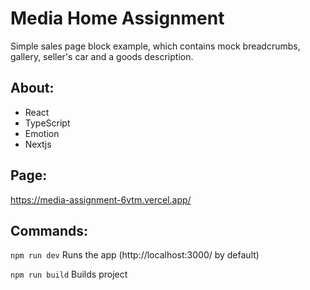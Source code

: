 # Media Home Assignment

Simple sales page block example, which contains mock breadcrumbs, gallery, seller's car and a goods description.

## About:

* React
* TypeScript
* Emotion
* Nextjs

## Page:

https://media-assignment-6vtm.vercel.app/

## Commands:

`npm run dev` Runs the app (http://localhost:3000/ by default)

`npm run build` Builds project
